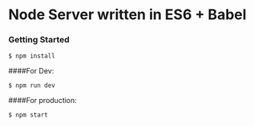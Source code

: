 #  Node Server written in ES6 + Babel

### Getting Started


```shell
$ npm install

```

####For Dev:

```shell
$ npm run dev
```

####For production:

```shell 
$ npm start
```